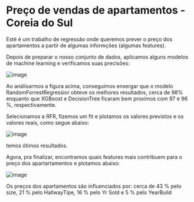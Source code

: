# Preço de vendas de apartamentos - Coreia do Sul

Esté é um trabalho de regressão onde queremos prever o preço dos apartamentos a partir de algumas informções (algumas features).

Depois de preparar o nosso conjunto de dados, aplicamos alguns modelos de machine learning e verificamos suas precisões:

![image](https://user-images.githubusercontent.com/83425571/176974961-07c77fe1-67e9-4fab-86bc-a0e05be5fe0f.png)

Ao análisarmos a figura acima, conseguimos enxergar que o modelo RandomForrestRegressior obteve os melhores resultados, cerca de 98% enquanto que XGBoost e DecisionTree ficaram bem proximos com 97 e 96 %, respectivamente. 

Selecionamos a RFR, fizemos um fit e plotamos os valores previstos e os valores reais, como segue abaixo:

![image](https://user-images.githubusercontent.com/83425571/176975188-50f34c4f-53a0-4e1b-8854-76478aece46f.png)

temos ótimos resultados. 

Agora, pra finalizar, encontramos quais features mais contribuem para o preço dos apartartamentos e plotamos abaixo:

![image](https://user-images.githubusercontent.com/83425571/176975351-e4530839-5bde-4895-a39e-1f17f4092b9b.png)

Os preços dos apartamentos são influenciados por: cerca de 43 % pelo size, 21 % pelo HallwayTipe, 16 % pelo Yr Sold e 5 % pelo YearBuild
